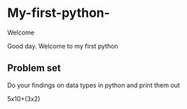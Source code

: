 # My-first-python-
Welcome

Good day. Welcome to my first python

## Problem set

Do your findings on data types in python and print them out

5x10+(3x2)
